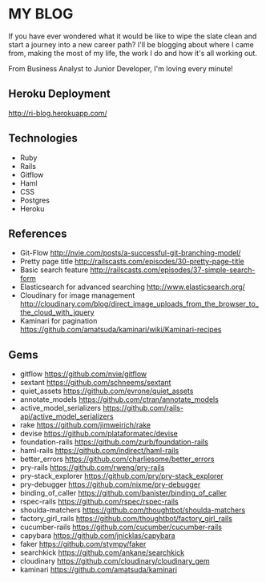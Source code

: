 # MY BLOG
If you have ever wondered what it would be like to wipe the slate clean and start a journey into a new career path? I'll be blogging about where I came from, making the most of my life, the work I do and how it's all working out.

From Business Analyst to Junior Developer, I'm loving every minute!

## Heroku Deployment
http://ri-blog.herokuapp.com/

## Technologies
* Ruby
* Rails
* Gitflow
* Haml
* CSS
* Postgres
* Heroku

## References
* Git-Flow http://nvie.com/posts/a-successful-git-branching-model/
* Pretty page title http://railscasts.com/episodes/30-pretty-page-title
* Basic search feature http://railscasts.com/episodes/37-simple-search-form
* Elasticsearch for advanced searching http://www.elasticsearch.org/
* Cloudinary for image management http://cloudinary.com/blog/direct_image_uploads_from_the_browser_to_the_cloud_with_jquery
* Kaminari for pagination https://github.com/amatsuda/kaminari/wiki/Kaminari-recipes

## Gems
* gitflow https://github.com/nvie/gitflow
* sextant https://github.com/schneems/sextant
* quiet_assets https://github.com/evrone/quiet_assets
* annotate_models https://github.com/ctran/annotate_models
* active_model_serializers https://github.com/rails-api/active_model_serializers
* rake https://github.com/jimweirich/rake
* devise https://github.com/plataformatec/devise
* foundation-rails https://github.com/zurb/foundation-rails
* haml-rails https://github.com/indirect/haml-rails
* better_errors https://github.com/charliesome/better_errors
* pry-rails https://github.com/rweng/pry-rails
* pry-stack_explorer https://github.com/pry/pry-stack_explorer
* pry-debugger https://github.com/nixme/pry-debugger
* binding_of_caller https://github.com/banister/binding_of_caller
* rspec-rails https://github.com/rspec/rspec-rails
* shoulda-matchers https://github.com/thoughtbot/shoulda-matchers
* factory_girl_rails https://github.com/thoughtbot/factory_girl_rails
* cucumber-rails https://github.com/cucumber/cucumber-rails
* capybara https://github.com/jnicklas/capybara
* faker https://github.com/stympy/faker
* searchkick https://github.com/ankane/searchkick
* cloudinary https://github.com/cloudinary/cloudinary_gem
* kaminari https://github.com/amatsuda/kaminari
